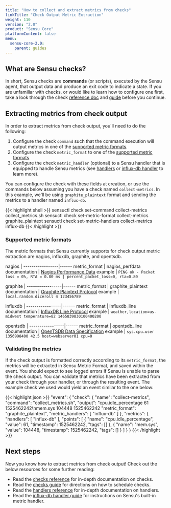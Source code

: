 ```yaml
---
title: "How to collect and extract metrics from checks"
linkTitle: "Check Output Metric Extraction"
weight: 110
version: "2.0"
product: "Sensu Core"
platformContent: false
menu:
  sensu-core-2.0:
    parent: guides
---
```


## What are Sensu checks?

In short, Sensu checks are **commands** (or scripts), executed by the Sensu
agent, that output data and produce an exit code to indicate a state. If you are
unfamiliar with checks, or would like to learn how to configure one first,
take a look through the check [reference doc][1] and [guide][2] before you
continue.

## Extracting metrics from check output

In order to extract metrics from check output, you'll need to do the following:

1. Configure the check `command` such that the command execution will output
metrics in one of the [supported metric formats][3].
2. Configure the check `metric_format` to one of the [supported metric formats][3].
3. Configure the check `metric_handler` (optional) to a Sensu handler that is
equipped to handle Sensu metrics (see [handlers][4] or [influx-db handler][5]
to learn more).

You can configure the check with these fields at creation, or use the commands
below assuming you have a check named `collect-metrics`. In this example,
we'll be using `graphite_plaintext` format and sending the metrics to a handler
named `influx-db`.

{{< highlight shell >}}
sensuctl check set-command collect-metrics collect_metrics.sh
sensuctl check set-metric-format collect-metrics graphite_plaintext
sensuctl check set-metric-handlers collect-metrics influx-db
{{< /highlight >}}

### Supported metric formats

The metric formats that Sensu currently supports for check output metric
extraction are nagios, influxdb, graphite, and opentsdb.

nagios           |
-----------------|------
metric_format    | nagios_perfdata
documentation    | [Nagios Performance Data][6]
example          | `PING ok - Packet loss = 0%, RTA = 0.80 ms | percent_packet_loss=0, rta=0.80`

graphite         |
-----------------|------
metric_format    | graphite_plaintext
documentation    | [Graphite Plaintext Protocol][7]
example          | `local.random.diceroll 4 123456789`

influxdb         |
-----------------|------
metric_format    | influxdb_line
documentation    | [InfluxDB Line Protocol][8]
example          | `weather,location=us-midwest temperature=82 1465839830100400200`

opentsdb         |
-----------------|------
metric_format    | opentsdb_line
documentation    | [OpenTSDB Data Specification][9]
example          | `sys.cpu.user 1356998400 42.5 host=webserver01 cpu=0`

### Validating the metrics

If the check output is formatted correctly according to its `metric_format`,
the metrics will be extracted in Sensu Metric Format, and saved within the
event. You should expect to see logged errors if Sensu is unable to parse
the check output. You can validate that metrics have been extracted from your
check through your handler, or through the resulting event. The example check
we used would yield an event similar to the one below:

{{< highlight json >}}
"event": {
  "check": {
    "name": "collect-metrics",
    "command": "collect_metrics.sh",
    "output": "cpu.idle_percentage 61 1525462242\nmem.sys 104448 1525462242
    "metric_format": "graphite_plaintext",
    "metric_handlers": [
      "influx-db"
    ]
  },
  "metrics": {
    "handlers": [
      "influx-db"
    ],
    "points": [
      {
        "name": "cpu.idle_percentage",
        "value": 61,
        "timestamp": 1525462242,
        "tags": []
      },
      {
        "name": "mem.sys",
        "value": 104448,
        "timestamp": 1525462242,
        "tags": []
      }
    ]
  }
}
{{< /highlight >}}

## Next steps

Now you know how to extract metrics from check output! Check out the below
resources for some further reading:

* Read the [checks reference][1] for in-depth documentation on checks.
* Read the [checks guide][2] for directions on how to schedule checks.
* Read the [handlers reference][4] for in-depth documentation on handlers.
* Read the [influx-db handler guide][5] for instructions on Sensu's built-in
metric handler.

[1]: ../../reference/checks
[2]: ../monitor-server-resources/
[3]: #supported-metric-formats
[4]: ../../reference/handlers
[5]: ../influx-db-metric-handler
[6]: https://assets.nagios.com/downloads/nagioscore/docs/nagioscore/3/en/perfdata.html
[7]: http://graphite.readthedocs.io/en/latest/feeding-carbon.html#the-plaintext-protocol
[8]: https://docs.influxdata.com/influxdb/v1.4/write_protocols/line_protocol_tutorial/#measurement
[9]: http://opentsdb.net/docs/build/html/user_guide/writing.html#data-specification
